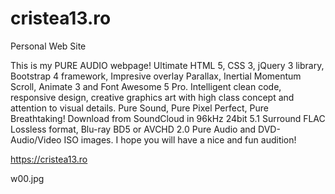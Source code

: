 # cristea13.ro
Personal Web Site

This is my PURE AUDIO webpage! Ultimate HTML 5, CSS 3, jQuery 3 library, Bootstrap 4 framework, Impresive overlay Parallax, Inertial Momentum Scroll, Animate 3 and Font Awesome 5 Pro.
Intelligent clean code, responsive design, creative graphics art with high class concept and attention to visual details. Pure Sound, Pure Pixel Perfect, Pure Breathtaking!
Download from SoundCloud in 96kHz 24bit 5.1 Surround FLAC Lossless format, Blu-ray BD5 or AVCHD 2.0 Pure Audio and DVD-Audio/Video ISO images. I hope you will have a nice and fun audition!

https://cristea13.ro

w00.jpg
